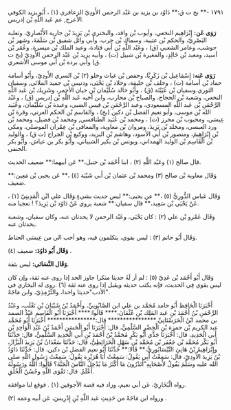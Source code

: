 ١٧٩١ -** بخ ت ق:** دَاوُد بن يزيد بن عَبْد الرحمن الأَودِيّ الزعافري (١) ، أَبُو يزيد الكوفي الأعرج, عم عَبد اللَّهِ بْن إدريس.

**رَوَى عَن:** إِبْرَاهِيم النخعي، وأيوب بْن واقد، والبختري بْن يَزِيدَ بْن جارية الأَنْصارِيّ، وثعلبة البَصْرِيّ، والحكم بْن عتيبة، وسماك بْن حرب، وأبي وائل شقيق بْن سَلَمَةَ، وشهر بْن حوشب، وعامر الشعبي (ق) ، وعَبْد اللَّهِ بْن أَبي قتادة، وعبد الملك بْن ميسرة، وعُمَر بْن أسيد، ومعبد بْن خَالِدٍ، والمغيرة بْن شبيل (ت) ، وأبيه يزيد بْن عَبْد الرحمن الأَودِيّ (بخ ت ق) وأبي بردة بْن أَبي موسى الأشعري.

**رَوَى عَنه:** إِسْمَاعِيل بْن زَكَرِيَّا، وحفص بْن غياث وحلو (٢) بْن السري الأَودِيّ، وأَبُو أسامة حماد بْن أسامة (ت) ، وخلف بْن خليفة، وخلاد بْن يَحْيَى، ودنيس بْن حميد الملائي, وسفيان الثوري.وسفيان بْن عُيَيْنَة (ق) ، وأَبُو خالد سُلَيْمان بْن حيان الأحمر، وشَرِيك بْن عَبد اللَّهِ النخعي، وشعبة بْن الحجاج، والصباح بْن محارب، وابن أخيه عَبد اللَّهِ بْن إدريس (ق) ، وعَبْد الرَّحْمَنِ بْن عَبد اللَّهِ المسعودي، وعبد الرَّحْمَنِ بْن قيس الضبي، وعبدة بْن سُلَيْمان، وعُبَيد الله بْن موسى، وأبو نعيم الفضل بْن دكين (بخ) ، والقاسم بْن الحكم العرني، وقرة بْن عِيسَى، ومحبوب بْن محرز (ت) ، ومحمد بْن عُبَيد الطنافسي, ومحمد بْن فضيل، ومحمد بْن ورد العبسي، ومخلد بْن يَزِيدَ، ومروان بْن معاوية، والمعافى بْن عِمْران الموصلي، ومكي بْن إِبْرَاهِيمَ، ومنصور بْن أَبي الأسود، وهاشم بْن البريد، ووكيع بْن الجراح (ت ق) ، والوليد بْن الْقَاسِم بْن الوليد الهمداني، ويونس بْن بكير الشيباني، وأَبُو بكر بن عياش، وأَبُو بكر الحنفي.

قال صالح (١) وعَبْد اللَّهِ (٢) ، ابنا أَحْمَد بْن حنبل،** عَن أبيهما:** ضعيف الحديث.

وَقَال معاوية بْن صالح (٣) ومحمد بْن عثمان بْن أَبي شَيْبَة (٤) ،** عَن يحيى بْن مَعِين:** ضعيف.

وَقَال عَباس الدُّورِيُّ (٥) ،** عن يحيى:** ليس حديث بشيءٍ.وَقَال علي ابْن الْمَدِينِيّ (١) ، عَنْ يَحْيَى بْن سَعِيد،** قال سفيان:** شعبة يروي عَنْ دَاوُد بْن يَزِيدَ؟ ! تعجبا منه.

وَقَال عَمْرو بْن علي (٢) : كان يَحْيَى، وعَبْد الرحمن لا يحدثان عنه، وكان سفيان، وشعبة يحدثان عنه.

وَقَال أَبُو حاتم (٣) : ليس بقوي، يتكلمون فيه، وهو أحب الي من عِيسَى الحناط.

**وَقَال أَبُو دَاوُدَ:** ضعيف (٤) .

**وَقَال النَّسَائي:** ليس بثقة.

وَقَال أَبُو أَحْمَد بْن عَدِيّ (٥) : لم أر لَهُ حديثا منكرا جاوز الحد إذا روى عنه ثقة، وإن كان ليس بقوي فِي الحديث، فإنه يكتب حديثه ويقبل إذا روى عنه ثقة (٦) .روى له البخاري في "الأدب"حديثا واحدا، والتِّرْمِذِيّ، وابن مَاجَهْ.

أَخْبَرَنَا الْحَافِظ أَبُو حامد مُحَمَّد بن علي ابن الصَّابُونِيِّ، وأَحْمَدُ بْنُ شَيْبَانَ بْنِ تَغْلَبٍ، وعَبْدُ الرَّحْمَنِ بْنُ أَحْمَدَ بْنِ عَبد المَلِك بْنِ عُثْمَانَ،**** قَالُوا:**** أَخْبَرَنَا أَبُو الْقَاسِمِ عَبْدُ الصمد بن محمد ابْنُ الْحَرَسْتَانِيِّ.**************** قال:**************** أَخْبَرَنَا أَبُو مُحَمَّد عبد الكريم بْن حمزة بْنِ الْخِضْرِ السَّلْمِيُّ، قال: أَخْبَرَنَا أَبُو الْحَسَنِ أَحْمَدُ بْنُ عَبْدِ الْوَاحِدِ بْنِ أَبي الْحَدِيدِ، قال: أَخْبَرَنَا جَدِّي أَبُو بَكْرٍ مُحَمَّدُ بْنُ أَحْمَدَ بْنِ أَبي الْحَدِيدِ السَّلْمِيُّ، قال: حَدَّثَنَا أَبُو بَكْر مُحَمَّد بْن جَعْفَر بْن مُحَمَّد بْنِ سَهْلٍ الْخَرَائِطِيُّ، قال: حَدَّثَنَا سَعْدَانُ بْنُ يَزِيدَ الْبَزَّازُ، وإِبْرَاهِيمُ بْنُ هَانِئِ النَّيْسَابُورِيُّ،** قَالا:** حَدَّثَنَا أَبُو نعيم الفضل بْن دكين، قال: حَدَّثَنَا دَاوُدُ بْنُ يَزِيدَ الأَودِيّ، قال: سَمِعْتُ أَبِي يَقُولُ: سَمِعْتُ أَبَا هُرَيْرة يَقُولُ: سَمِعْتُ رَسُول اللَّهِ صلى الله عليه وسَلَّمَ يَقُولُ لأَصْحَابِهِ"أَتَدْرُونَ مَا أَكْثَرُ مَا يُدْخِلُ النَّاسَ الْجَنَّةَ؟ قَالُوا: اللَّهُ ورَسُولُهُ أَعْلَمُ. قال: تَقْوَى اللَّهِ وحُسُنُ الْخُلُقِ.

رواه الْبُخَارِيّ، عَن أبي نعيم، وزاد فيه قصة الأجوفين (١) . فوقع لنا موافقة.

ورواه ابن مَاجَهْ من حَدِيثِ عَبد اللَّهِ بْنِ إِدْرِيسَ، عَن أبيه وعمه (٢) .
